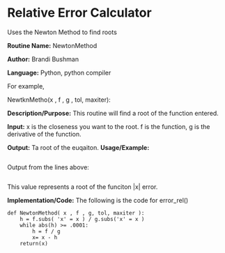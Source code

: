 # Relative Error Calculator
Uses the Newton Method to find roots

**Routine Name:**           NewtonMethod

**Author:** Brandi Bushman

**Language:** Python, python compiler

For example,

  NewtknMetho(x , f , g , tol, maxiter):


**Description/Purpose:** This routine will find a root of the function entered. 

**Input:** x is the closeness you want to the root. f is the function, g is the derivative of the function.  

**Output:** Ta root of the euqaiton. 
**Usage/Example:**

~~~

~~~

Output from the lines above:

~~~

~~~

This value represents a root of the funciton |x| error. 

**Implementation/Code:** The following is the code for error_rel()
~~~
def NewtonMethod( x , f , g, tol, maxiter ):
    h = f.subs( 'x' = x ) / g.subs('x' = x )
    while abs(h) >= .0001:
        h = f / g
        x= x - h
    return(x) 
~~~
